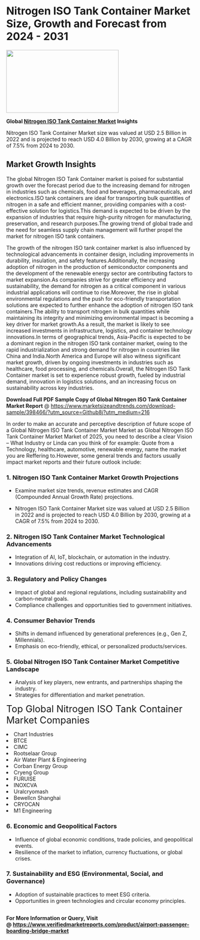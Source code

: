 <H1>Nitrogen ISO Tank Container Market Size, Growth and Forecast from 2024 - 2031</H1><img class="aligncenter size-medium wp-image-584254" src="https://thirdeyenews.in/wp-content/uploads/2024/09/Global-Market-Research-300x168.jpeg" alt="" width="300" height="168" /><p><strong>Global&nbsp;<a href="https://www.marketsizeandtrends.com/download-sample/398466/?utm_source=Github8j?utm_medium=216">Nitrogen ISO Tank Container Market</a> Insights</strong></p><p>Nitrogen ISO Tank Container Market size was valued at USD 2.5 Billion in 2022 and is projected to reach USD 4.0 Billion by 2030, growing at a CAGR of 7.5% from 2024 to 2030.</p><p><h2>Market Growth Insights</h2> <p>The global Nitrogen ISO Tank Container market is poised for substantial growth over the forecast period due to the increasing demand for nitrogen in industries such as chemicals, food and beverages, pharmaceuticals, and electronics.ISO tank containers are ideal for transporting bulk quantities of nitrogen in a safe and efficient manner, providing companies with a cost-effective solution for logistics.This demand is expected to be driven by the expansion of industries that require high-purity nitrogen for manufacturing, preservation, and research purposes.The growing trend of global trade and the need for seamless supply chain management will further propel the market for nitrogen ISO tank containers.</p> <p>The growth of the nitrogen ISO tank container market is also influenced by technological advancements in container design, including improvements in durability, insulation, and safety features.Additionally, the increasing adoption of nitrogen in the production of semiconductor components and the development of the renewable energy sector are contributing factors to market expansion.As companies strive for greater efficiency and sustainability, the demand for nitrogen as a critical component in various industrial applications will continue to rise.Moreover, the rise in global environmental regulations and the push for eco-friendly transportation solutions are expected to further enhance the adoption of nitrogen ISO tank containers.The ability to transport nitrogen in bulk quantities while maintaining its integrity and minimizing environmental impact is becoming a key driver for market growth.As a result, the market is likely to see increased investments in infrastructure, logistics, and container technology innovations.In terms of geographical trends, Asia-Pacific is expected to be a dominant region in the nitrogen ISO tank container market, owing to the rapid industrialization and strong demand for nitrogen in countries like China and India.North America and Europe will also witness significant market growth, driven by ongoing investments in industries such as healthcare, food processing, and chemicals.Overall, the Nitrogen ISO Tank Container market is set to experience robust growth, fueled by industrial demand, innovation in logistics solutions, and an increasing focus on sustainability across key industries.<p><span class=""><strong>Download Full PDF Sample Copy of Global Nitrogen ISO Tank Container Market Report</strong> @ <a href="https://www.marketsizeandtrends.com/download-sample/398466/?utm_source=Github8j?utm_medium=216" target="_blank">https://www.marketsizeandtrends.com/download-sample/398466/?utm_source=Github8j?utm_medium=216</a></span></p><p>In order to make an accurate and perceptive description of future scope of a Global&nbsp;Nitrogen ISO Tank Container Market Market as Global&nbsp;Nitrogen ISO Tank Container Market Market of 2025, you need to describe a clear Vision &ndash; What Industry or Linda can you think of for example: Quote from a Technology, healthcare, automotive, renewable energy, name the market you are Reffering to.However, some general trends and factors usually impact market reports and their future outlook include:</p><h3>1.&nbsp;<strong>Nitrogen ISO Tank Container Market Growth Projections</strong></h3><ul><li>Examine market size trends, revenue estimates and CAGR (Compounded Annual Growth Rate) projections.</li><li><p>Nitrogen ISO Tank Container Market size was valued at USD 2.5 Billion in 2022 and is projected to reach USD 4.0 Billion by 2030, growing at a CAGR of 7.5% from 2024 to 2030.</p></li></ul><h3>2.&nbsp;<strong>Nitrogen ISO Tank Container Market Technological Advancements</strong></h3><ul><li>Integration of AI, IoT, blockchain, or automation in the industry.</li><li>Innovations driving cost reductions or improving efficiency.</li></ul><h3>3.&nbsp;<strong>Regulatory and Policy Changes</strong></h3><ul><li>Impact of global and regional regulations, including sustainability and carbon-neutral goals.</li><li>Compliance challenges and opportunities tied to government initiatives.</li></ul><h3>4.&nbsp;<strong>Consumer Behavior Trends</strong></h3><ul><li>Shifts in demand influenced by generational preferences (e.g., Gen Z, Millennials).</li><li>Emphasis on eco-friendly, ethical, or personalized products/services.</li></ul><h3>5.&nbsp;<strong>Global Nitrogen ISO Tank Container Market Competitive Landscape</strong></h3><ul><li>Analysis of key players, new entrants, and partnerships shaping the industry.</li><li>Strategies for differentiation and market penetration.</li></ul><p data-pm-slice="1 1 []"><span style="color: inherit; font-family: inherit; font-size: 25px;">Top Global Nitrogen ISO Tank Container Market Companies</span></p><div class="" data-test-id=""><p><li>Chart Industries</li><li> BTCE</li><li> CIMC</li><li> Rootselaar Group</li><li> Air Water Plant & Engineering</li><li> Corban Energy Group</li><li> Cryeng Group</li><li> FURUISE</li><li> INOXCVA</li><li> Uralcryomash</li><li> Bewellcn Shanghai</li><li> CRYOCAN</li><li> M1 Engineering</li></p></div><h3>6.&nbsp;<strong>Economic and Geopolitical Factors</strong></h3><ul><li>Influence of global economic conditions, trade policies, and geopolitical events.</li><li>Resilience of the market to inflation, currency fluctuations, or global crises.</li></ul><h3>7.&nbsp;<strong>Sustainability and ESG (Environmental, Social, and Governance)</strong></h3><ul><li>Adoption of sustainable practices to meet ESG criteria.</li><li>Opportunities in green technologies and circular economy principles.</li></ul><h2><strong style="font-size: 14px;">For More Information or Query, Visit @&nbsp;</strong><a style="background-color: #ffffff; font-size: 14px;" href="https://www.marketsizeandtrends.com/report/nitrogen-iso-tank-container-market/" target="_blank">https://www.verifiedmarketreports.com/product/airport-passenger-boarding-bridge-market</a></h2>